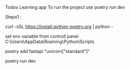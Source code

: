 Todos Learning app
To run the project use
poetry run dev

Steps1 :

curl -sSL https://install.python-poetry.org | python -

set env variable from controll panel C:\Users\AppData\Roaming\Python\Scripts

poetry add fastapi "uvicorn["standard"]"

poetry run dev
